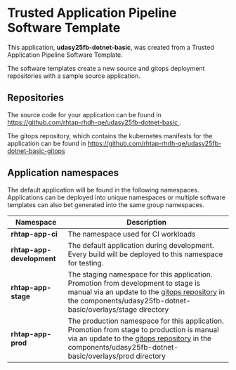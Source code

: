 # Trusted Application Pipeline Software Template

This application, **udasy25fb-dotnet-basic**, was created from a Trusted Application Pipeline Software Template.

The software templates create a new source and gitops deployment repositories with a sample source application. 

## Repositories

The source code for your application can be found in [https://github.com/rhtap-rhdh-qe/udasy25fb-dotnet-basic ](https://github.com/rhtap-rhdh-qe/udasy25fb-dotnet-basic ).
 
The gitops repository, which contains the kubernetes manifests for the application can be found in 
[https://github.com/rhtap-rhdh-qe/udasy25fb-dotnet-basic-gitops ](https://github.com/rhtap-rhdh-qe/udasy25fb-dotnet-basic-gitops ) 

## Application namespaces 

The default application will be found in the following namespaces. Applications can be deployed into unique namespaces or multiple software templates can also bet generated into the same group namespaces.  

|  Namespace   |  Description   |  
| -------- | -------- |
| **rhtap-app-ci** | The namespace used for CI workloads |
| **rhtap-app-development** | The default application during development. Every build will be deployed to this namespace for testing. |
| **rhtap-app-stage** | The staging namespace for this application. Promotion from development to stage is manual via an update to the [gitops repository](https://github.com/rhtap-rhdh-qe/udasy25fb-dotnet-basic-gitops ) in the components/udasy25fb-dotnet-basic/overlays/stage directory |
| **rhtap-app-prod** | The production namespace for this application. Promotion from stage to production is manual via an update to the [gitops repository](https://github.com/rhtap-rhdh-qe/udasy25fb-dotnet-basic-gitops ) in the components/udasy25fb-dotnet-basic/overlays/prod directory |